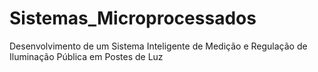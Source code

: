 # Sistemas_Microprocessados
Desenvolvimento de um Sistema Inteligente de Medição e Regulação de Iluminação Pública em Postes de Luz
